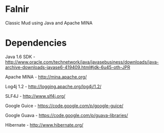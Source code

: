 Falnir
======

Classic Mud using Java and Apache MINA

Dependencies
======

Java 1.6 SDK - http://www.oracle.com/technetwork/java/javasebusiness/downloads/java-archive-downloads-javase6-419409.html#jdk-6u45-oth-JPR

Apache MINA - http://mina.apache.org/

Log4j 1.2 - http://logging.apache.org/log4j/1.2/

SLF4J - http://www.slf4j.org/

Google Guice - https://code.google.com/p/google-guice/

Google Guava - https://code.google.com/p/guava-libraries/

Hibernate - http://www.hibernate.org/
